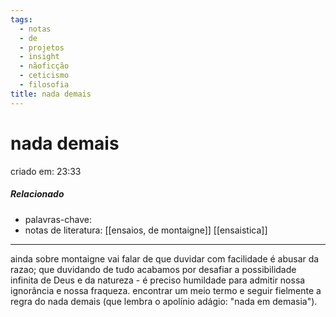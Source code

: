 ```yaml
---
tags:
  - notas
  - de
  - projetos
  - insight
  - nãoficção
  - ceticismo
  - filosofia
title: nada demais
---
```

# nada demais
criado em: 23:33

##### Relacionado
- palavras-chave:
- notas de literatura: [[ensaios, de montaigne]] [[ensaistica]]

---
ainda sobre montaigne vai falar de que duvidar com facilidade é abusar da razao; que duvidando de tudo acabamos por desafiar a possibilidade infinita de Deus e da natureza - é preciso humildade para admitir nossa ignorância e nossa fraqueza. encontrar um meio termo e seguir fielmente a regra do nada demais (que lembra o apolínio adágio: "nada em demasia").

